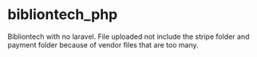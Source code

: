 # bibliontech_php
Bibliontech with no laravel.
File uploaded not include the stripe folder and payment folder because of vendor files that are too many.
